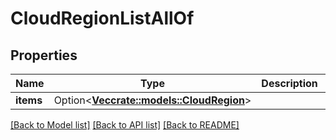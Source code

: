 # CloudRegionListAllOf

## Properties

Name | Type | Description | Notes
------------ | ------------- | ------------- | -------------
**items** | Option<[**Vec<crate::models::CloudRegion>**](CloudRegion.md)> |  | [optional]

[[Back to Model list]](../README.md#documentation-for-models) [[Back to API list]](../README.md#documentation-for-api-endpoints) [[Back to README]](../README.md)


